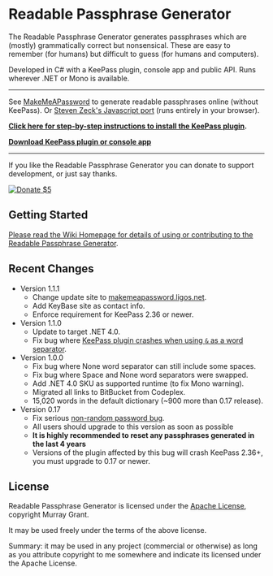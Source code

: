 # Readable Passphrase Generator #

The Readable Passphrase Generator generates passphrases which are (mostly) grammatically correct but nonsensical.
These are easy to remember (for humans) but difficult to guess (for humans and computers). 

Developed in C# with a KeePass plugin, console app and public API.
Runs wherever .NET or Mono is available.

--- 

See [MakeMeAPassword](https://makemeapassword.ligos.net/generate/ReadablePassphrase) to generate readable passphrases online (without KeePass).
Or [Steven Zeck's Javascript port](https://saintly.zeck.net/readablepassphrase/) (runs entirely in your browser).

**[Click here for step-by-step instructions to install the KeePass plugin](https://bitbucket.org/ligos/readablepassphrasegenerator/wiki/KeePass-Plugin-Step-By-Step-Guide).**

**[Download KeePass plugin or console app](https://bitbucket.org/ligos/readablepassphrasegenerator/downloads/)**

---

If you like the Readable Passphrase Generator you can donate to support development, or just say thanks.

[![Donate $5](https://www.paypalobjects.com/en_AU/i/btn/btn_donate_LG.gif)](https://www.paypal.com/cgi-bin/webscr?cmd=_s-xclick&hosted_button_id=7J8NPZ7MEN9N8)


## Getting Started ##

[Please read the Wiki Homepage for details of using or contributing to the Readable Passphrase Generator](https://bitbucket.org/ligos/readablepassphrasegenerator/wiki/Home).

## Recent Changes ##
* Version 1.1.1
    * Change update site to [makemeapassword.ligos.net](https://makemeapassword.ligos.net).
	* Add KeyBase site as contact info.
	* Enforce requirement for KeePass 2.36 or newer.
* Version 1.1.0
    * Update to target .NET 4.0.
	* Fix bug where [KeePass plugin crashes when using `&` as a word separator](https://bitbucket.org/ligos/readablepassphrasegenerator/issues/11/crash-when-entering-multiple-characters-in).
* Version 1.0.0
	* Fix bug where None word separator can still include some spaces.
	* Fix bug where Space and None word separators were swapped.
	* Add .NET 4.0 SKU as supported runtime (to fix Mono warning).
	* Migrated all links to BitBucket from Codeplex.
	* 15,020 words in the default dictionary (~900 more than 0.17 release).
* Version 0.17
	* Fix serious [non-random password bug](https://bitbucket.org/ligos/readablepassphrasegenerator/wiki/0.17.0-Fix-for-Non-Random-Passphrases). 
	* All users should upgrade to this version as soon as possible
	* **It is highly recommended to reset any passphrases generated in the last 4 years**
	* Versions of the plugin affected by this bug will crash KeePass 2.36+, you must upgrade to 0.17 or newer.

	
## License

Readable Passphrase Generator is licensed under the [Apache License](https://www.apache.org/licenses/LICENSE-2.0), copyright Murray Grant.

It may be used freely under the terms of the above license. 

Summary: it may be used in any project (commercial or otherwise) as long as you attribute copyright to me somewhere and indicate its licensed under the Apache License.
